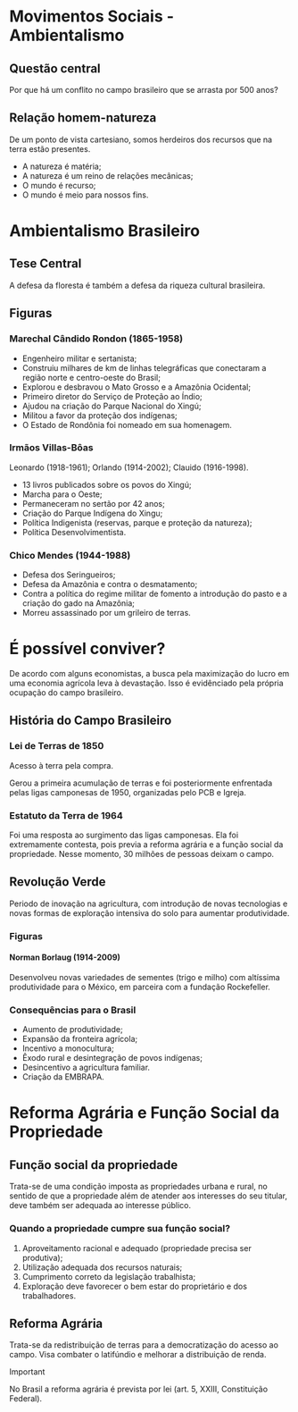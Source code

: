 # Movimentos Sociais - Ambientalismo

## Questão central

Por que há um conflito no campo brasileiro que se arrasta por 500 anos?

## Relação homem-natureza

De um ponto de vista cartesiano, somos herdeiros dos recursos que na terra estão presentes.

* A natureza é matéria;
* A natureza é um reino de relações mecânicas;
* O mundo é recurso;
* O mundo é meio para nossos fins.

# Ambientalismo Brasileiro

## Tese Central

A defesa da floresta é também a defesa da riqueza cultural brasileira.

## Figuras

### Marechal Cândido Rondon (1865-1958)

* Engenheiro militar e sertanista;
* Construiu milhares de km de linhas telegráficas que conectaram a região norte
  e centro-oeste do Brasil;
* Explorou e desbravou o Mato Grosso e a Amazônia Ocidental;
* Primeiro diretor do Serviço de Proteção ao Índio;
* Ajudou na criação do Parque Nacional do Xingú;
* Militou a favor da proteção dos indígenas;
* O Estado de Rondônia foi nomeado em sua homenagem.

### Irmãos Villas-Bôas

Leonardo (1918-1961); Orlando (1914-2002); Clauido (1916-1998).

* 13 livros publicados sobre os povos do Xingú;
* Marcha para o Oeste;
* Permaneceram no sertão por 42 anos;
* Criação do Parque Indígena do Xingu;
* Política Indigenista (reservas, parque e proteção da natureza);
* Política Desenvolvimentista.

### Chico Mendes (1944-1988)

* Defesa dos Seringueiros;
* Defesa da Amazônia e contra o desmatamento;
* Contra a política do regime militar de fomento a introdução do pasto e a
  criação do gado na Amazônia;
* Morreu assassinado por um grileiro de terras.

# É possível conviver?

De acordo com alguns economistas, a busca pela maximização do lucro em uma
economia agrícola leva à devastação. Isso é evidênciado pela própria ocupação
do campo brasileiro.

## História do Campo Brasileiro

### Lei de Terras de 1850

Acesso à terra pela compra.

Gerou a primeira acumulação de terras e foi posteriormente enfrentada pelas
ligas camponesas de 1950, organizadas pelo PCB e Igreja.

### Estatuto da Terra de 1964

Foi uma resposta ao surgimento das ligas camponesas. Ela foi extremamente
contesta, pois previa a reforma agrária e a função social da propriedade. Nesse
momento, 30 milhões de pessoas deixam o campo.

## Revolução Verde

Periodo de inovação na agricultura, com introdução de novas tecnologias e novas
formas de exploração intensiva do solo para aumentar produtividade.

### Figuras

#### Norman Borlaug (1914-2009)

Desenvolveu novas variedades de sementes (trigo e milho) com altíssima
produtividade para o México, em parceira com a fundação Rockefeller.

### Consequências para o Brasil

* Aumento de produtividade;
* Expansão da fronteira agrícola;
* Incentivo a monocultura;
* Êxodo rural e desintegração de povos indígenas;
* Desincentivo a agricultura familiar.
* Criação da EMBRAPA.

# Reforma Agrária e Função Social da Propriedade

## Função social da propriedade

Trata-se de uma condição imposta as propriedades urbana e rural, no sentido de
que a propriedade além de atender aos interesses do seu titular, deve também
ser adequada ao interesse público.

### Quando a propriedade cumpre sua função social?

1. Aproveitamento racional e adequado (propriedade precisa ser produtiva);
2. Utilização adequada dos recursos naturais;
3. Cumprimento correto da legislação trabalhista;
4. Exploração deve favorecer o bem estar do proprietário e dos trabalhadores.

## Reforma Agrária

Trata-se da redistribuição de terras para a democratização do acesso ao campo.
Visa combater o latifúndio e melhorar a distribuição de renda.

> [!IMPORTANT]
> No Brasil a reforma agrária é prevista por lei (art. 5, XXIII, Constituição Federal).

